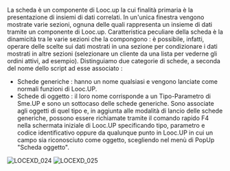 
La scheda è un componente di Looc.up la cui finalità primaria è la presentazione di insiemi di dati correlati. In un'unica finestra vengono mostrate varie sezioni, ognuna delle quali rappresenta un insieme di dati tramite un componente di Looc.up.
Caratteristica peculiare della scheda è la dinamicità tra le varie sezioni che la compongono :  è possibile, infatti, operare delle scelte sui dati mostrati in una sezione per condizionare i dati mostrati in altre sezioni (selezionare un cliente da una lista per vederne gli ordini attivi, ad esempio).
Distinguiamo due categorie di schede, a seconda del nome dello script ad esse associato : 
- Schede generiche :  hanno un nome qualsiasi e vengono lanciate come normali funzioni di Looc.UP.
- Schede di oggetto :  il loro nome corrisponde a un Tipo-Parametro di Sme.UP e sono un sottocaso delle schede generiche. Sono associate agli oggetti di quel tipo e, in aggiunta alle modalità di lancio delle schede generiche, possono essere richiamate tramite il comando rapido F4 nella schermata iniziale di Looc.UP specificando tipo, parametro e codice identificativo oppure da qualunque punto in Looc.UP in cui un campo sia riconosciuto come oggetto, scegliendo nel menù di PopUp "Scheda oggetto".

![LOCEXD_024](http://doc.smeup.com/immagini/MBDOC_OPE-LOCEXD_01/LOCEXD_024.png)
![LOCEXD_025](http://doc.smeup.com/immagini/MBDOC_OPE-LOCEXD_01/LOCEXD_025.png)
